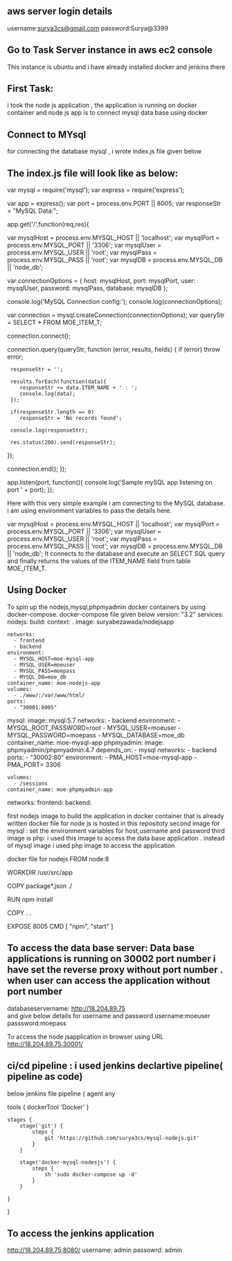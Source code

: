 aws server login details
-------
username:surya3cs@gmail.com
password:Surya@3399

Go to Task Server instance in aws ec2 console 
--------
This instance is ubuntu and i have already installed docker and jenkins there


  
  
 First Task:
 -----------
  
  i took the node js application , the application is running on docker container and node js app is to connect mysql data base using docker
  
  Connect to MYsql
  ----------------
  for connecting the database mysql , i wrote index.js file given below
  
  The index.js file will look like as below:
-----------------
var mysql = require('mysql');
var express = require('express');

var app = express();
var port = process.env.PORT || 8005;
var responseStr = "MySQL Data:";

app.get('/',function(req,res){
   
   var mysqlHost = process.env.MYSQL_HOST || 'localhost';
   var mysqlPort = process.env.MYSQL_PORT || '3306';
   var mysqlUser = process.env.MYSQL_USER || 'root';
   var mysqlPass = process.env.MYSQL_PASS || 'root';
   var mysqlDB   = process.env.MYSQL_DB   || 'node_db';

   var connectionOptions = {
     host: mysqlHost,
     port: mysqlPort,
     user: mysqlUser,
     password: mysqlPass,
     database: mysqlDB
   };

   console.log('MySQL Connection config:');
   console.log(connectionOptions);

   var connection = mysql.createConnection(connectionOptions);
   var queryStr = SELECT * FROM MOE_ITEM_T;
   
   connection.connect();
 
   connection.query(queryStr, function (error, results, fields) {
     if (error) throw error;
     
     responseStr = '';

     results.forEach(function(data){
        responseStr += data.ITEM_NAME + ' : ';
        console.log(data);
     });

     if(responseStr.length == 0)
        responseStr = 'No records found';

     console.log(responseStr);

     res.status(200).send(responseStr);
   });
    
   connection.end();
});


app.listen(port, function(){
    console.log('Sample mySQL app listening on port ' + port);
});


Here with this very simple example i am connecting to the MySQL database. i am  using environment variables to pass the details here. 


var mysqlHost = process.env.MYSQL_HOST || 'localhost';
var mysqlPort = process.env.MYSQL_PORT || '3306';
var mysqlUser = process.env.MYSQL_USER || 'root';
var mysqlPass = process.env.MYSQL_PASS || 'root';
var mysqlDB   = process.env.MYSQL_DB   || 'node_db';
It connects to the database and execute an SELECT SQL query and finally returns the values of the ITEM_NAME field from table MOE_ITEM_T. 


Using Docker
----------

To spin up the nodejs,mysql,phpmyadmin docker containers by using docker-compose. docker-compose file given below
version: "3.2"
services:
  nodejs:
    build: 
      context: .
    image: suryabezawada/nodejsapp
    
    networks:
      - frontend
      - backend
    environment:
      - MYSQL_HOST=moe-mysql-app
      - MYSQL_USER=moeuser
      - MYSQL_PASS=moepass
      - MYSQL_DB=moe_db
    container_name: moe-nodejs-app
    volumes:
      - ./www/:/var/www/html/
    ports:
      - "30001:8005"
    
  mysql:
    image: mysql:5.7
    networks:
      - backend
    environment:
      - MYSQL_ROOT_PASSWORD=root
      - MYSQL_USER=moeuser
      - MYSQL_PASSWORD=moepass 
      - MYSQL_DATABASE=moe_db
    container_name: moe-mysql-app
  phpmyadmin:
    image: phpmyadmin/phpmyadmin:4.7
    depends_on:
      - mysql
    networks:
      - backend
    ports:
      - "30002:80"
    environment:
      - PMA_HOST=moe-mysql-app
      - PMA_PORT= 3306
    
    volumes:
      - /sessions
    container_name: moe-phpmyadmin-app
    
 
networks:
  frontend:
  backend:



first nodejs image to build the application in docker container that is already written docker file for node js is hosted in this repositoty
second image for mysql : set the environment variables for host,username and password
third image is php: i used this image to access the data base application . instead of mysql image i used php image to access the application

docker file for nodejs
FROM node:8

WORKDIR /usr/src/app

COPY package*.json ./

RUN npm install

COPY . .

EXPOSE 8005 
CMD [ "npm", "start" ]

To access the data base server: Data base applications is running on 30002 port number i have set the reverse proxy without port number . when user can access the application without port number
----------
databaseservername: http://18.204.89.75  
and give below details for username and password
username:moeuser
passsword:moepass

To access the node jsapplication in browser using URL http://18.204.89.75:30001/


ci/cd pipeline : i used jenkins declartive pipeline( pipeline as code)
---------

below jenkins file
pipeline {
    agent any
    
tools {
    dockerTool 'Docker'
}

    stages {
        stage('git') {
            steps {
                git 'https://github.com/surya3cs/mysql-nodejs.git'
            }
        }
        
        stage('docker-mysql-nodesjs') {
            steps {
                sh 'sudo docker-compose up -d'
            }
        }
        
    }
}


To access the jenkins application
----------------
http://18.204.89.75:8080/
username: admin
passowrd: admin






  


